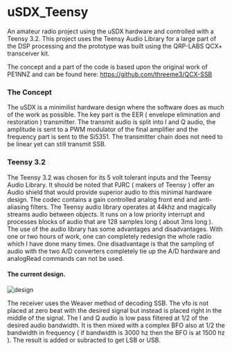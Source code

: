 # uSDX_Teensy
An amateur radio project using the uSDX hardware and controlled with a Teensy 3.2.
This project uses the Teensy Audio Library for a large part of the DSP processing and the prototype was built using the QRP-LABS QCX+ transceiver kit.

The concept and a part of the code is based upon the original work of PE1NNZ and can be found here:
https://github.com/threeme3/QCX-SSB

### The Concept
The uSDX is a minimilist hardware design where the software does as much of the work as possible.  The key part is the EER ( envelope elimination and restoration ) transmitter.  The transmit audio is split into I and Q audio, the amplitude is sent to a PWM modulator of the final amplifier and the frequency part is sent to the Si5351.  The transmitter chain does not need to be linear yet can still transmit SSB.

### Teensy 3.2
The Teensy 3.2 was chosen for its 5 volt tolerant inputs and the Teensy Audio Library.  It should be noted that PJRC ( makers of Teensy ) offer an Audio shield that would provide superior audio to this minimal hardware design.  The codec contains a gain controlled analog front end and anti-aliasing filters.
The Teensy audio library operates at 44khz and magically streams audio between objects.  It runs on a low priority interrupt and processes blocks of audio that are 128 samples long ( about 3ms long ).  The use of the audio library has some advantages and disadvantages. With one or two hours of work, one can completely redesign the whole radio which I have done many times.  One disadvantage is that the sampling of audio with the two A/D converters completely tie up the A/D hardware and analogRead commands can not be used. 

#### The current design.

![design](https://github.com/roncarr880/uSDX_Teensy/blob/main/Design.png)

The receiver uses the Weaver method of decoding SSB.  The vfo is not placed at zero beat with the desired signal but instead is placed right in the middle of the signal.  The I and Q audio is low pass filtered at 1/2 of the desired audio bandwidth.  It is then mixed with a complex BFO also at 1/2 the bandwidth in frequency ( if bandwidth is 3000 hz then the BFO is at 1500 hz ).  The result is added or subracted to get LSB or USB.


